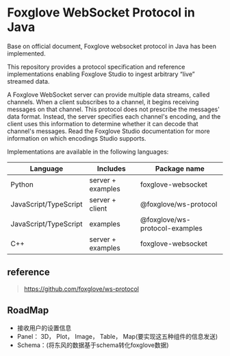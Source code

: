 # Foxglove WebSocket Protocol in Java

Base on official document, Foxglove websocket protocol in Java has been implemented.

This repository provides a protocol specification and reference implementations enabling Foxglove Studio to ingest arbitrary “live” streamed data.

A Foxglove WebSocket server can provide multiple data streams, called channels. When a client subscribes to a channel, it begins receiving messages on that channel. This protocol does not prescribe the messages' data format. Instead, the server specifies each channel's encoding, and the client uses this information to determine whether it can decode that channel's messages. Read the Foxglove Studio documentation for more information on which encodings Studio supports.

Implementations are available in the following languages:


|  Language   | Includes  | Package name |
|  ----  | ----  | ----| 
| Python  | server + examples | foxglove-websocket |
| JavaScript/TypeScript  | server + client | @foxglove/ws-protocol |
| JavaScript/TypeScript  | examples | @foxglove/ws-protocol-examples |
| C++  | server + examples | foxglove-websocket |


## reference

> https://github.com/foxglove/ws-protocol


## RoadMap

- 接收用户的设置信息
- Panel： 3D， Plot， Image， Table， Map(要实现这五种组件的信息发送)
- Schema：(将东风的数据基于schema转化foxglove数据)

